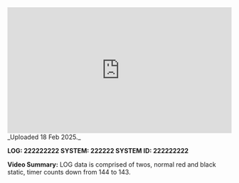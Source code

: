 
<iframe 
  src="https://drive.google.com/file/d/1DR-_7KH4H2BNOtBIijttzlNJsLJatA8R/preview"  
  style="width:100%; aspect-ratio:16/9; border:0;"
  allowfullscreen>
</iframe>
_Uploaded 18 Feb 2025._

**LOG: 222222222
SYSTEM: 222222
SYSTEM ID: 222222222**

**Video Summary:** LOG data is comprised of twos, normal red and black static, timer counts down from 144 to 143.